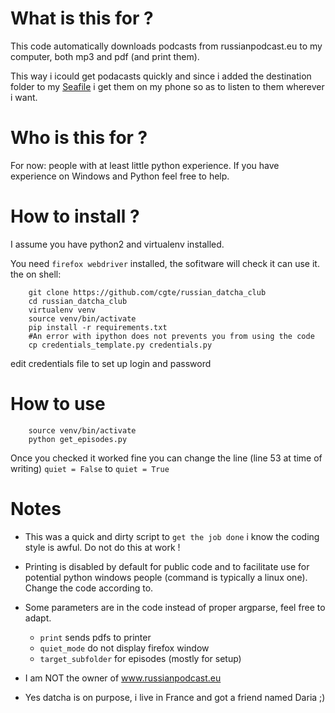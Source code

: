 # What is this for ?

This code automatically downloads podcasts from russianpodcast.eu to my computer, both mp3 and pdf (and print them).

This way i icould get podacasts quickly and since i added the destination folder
to my [Seafile](https://www.seafile.com) i get them on my phone
so as to listen to them wherever i want.

# Who is this for ?

For now: people with at least little python experience.
If you have experience on Windows and Python feel free to help.


# How to install ?

I assume you have python2 and virtualenv installed.

You need `firefox webdriver` installed, the sofitware will check it can use it.
the on shell:

```shell
    git clone https://github.com/cgte/russian_datcha_club
    cd russian_datcha_club
    virtualenv venv
    source venv/bin/activate
    pip install -r requirements.txt
    #An error with ipython does not prevents you from using the code
    cp credentials_template.py credentials.py

```

edit credentials file to set up login and password

# How to use


```shell
    source venv/bin/activate
    python get_episodes.py
```

Once you checked it worked fine you can change the line (line 53 at time of writing) `quiet = False` to `quiet = True`



# Notes

- This was a quick and dirty script to `get the job done` i know the coding style is awful. Do not do this at work !

- Printing is disabled by default for public code and to facilitate use for potential python windows people (command is typically a linux one). Change the code according to.

- Some parameters are in the code instead of proper argparse, feel free to adapt.
    - `print` sends pdfs to printer
    - `quiet_mode` do not display firefox window
    - `target_subfolder` for episodes (mostly for setup)

- I am NOT the owner of www.russianpodcast.eu

- Yes datcha is on purpose, i live in France and got a friend named Daria ;)
